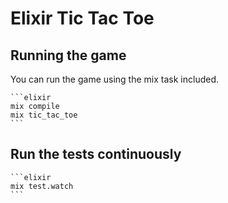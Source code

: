 # Elixir Tic Tac Toe


## Running the game

   You can run the game using the mix task included. 

    ```elixir
    mix compile
    mix tic_tac_toe
    ```

## Run the tests continuously

    ```elixir
    mix test.watch
    ```

